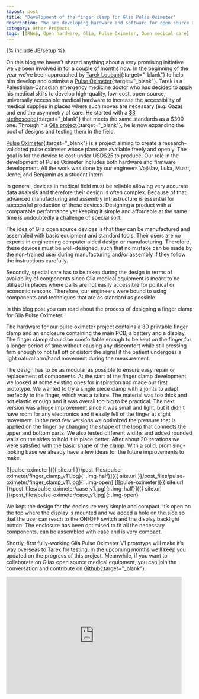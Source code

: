 ```yaml
---
layout: post
title: "Development of the finger clamp for Glia Pulse Oximeter"
description: "We are developing hardware and software for open source Glia Pulse Oximeter, project run by Tarek Loubani."
category: Other Projects
tags: [IRNAS, Open hardware, Glia, Pulse Oximeter, Open medical care]
---
```

{% include JB/setup %}

On this blog we haven’t shared anything about a very promising initiative we’ve been involved in for a couple of months now. In the beginning of the year we’ve been approached by [Tarek Loubani](https://twitter.com/trklou?lang=en){:target="_blank"} to help him develop and optimise a [Pulse Oximeter](https://github.com/GliaX/pulseox){:target="_blank"}.  Tarek is a Palestinian-Canadian emergency medicine doctor who has decided to apply his medical skills to develop high-quality, low-cost, open-source, universally accessible medical hardware to increase the accessibility of medical supplies in places where such moves are necessary (e.g. Gaza) and end the asymmetry of care. He started with a [$3 stethoscope](http://www.independent.co.uk/news/world/middle-east/gaza-doctor-tarek-loubani-creates-3d-printed-stethoscopes-to-alleviate-medical-supply-shortages-10495512.html){:target="_blank"} that meets the same standards as a $300 one. Through his [Glia project](https://github.com/GliaX){:target="_blank"}, he is now expanding the pool of designs and testing them in the field.

[Pulse Oximeter](https://github.com/GliaX/pulseox){:target="_blank"} is a project aiming to create a research-validated pulse oximeter whose plans are available freely and openly. The goal is for the device to cost under USD$25 to produce. Our role in the development of Pulse Oximeter includes both hardware and firmware development. All the work was done by our engineers Vojislav, Luka, Musti, Jernej and Benjamin as a student intern. 

In general, devices in medical field must be reliable allowing very accurate data analysis and therefore their design is often complex. Because of that, advanced manufacturing and assembly infrastructure is essential for successful production of these devices. Designing a product with a comparable performance yet keeping it simple and affordable at the same time is undoubtedly a challenge of special sort.

The idea of Glia open source devices is that they can be manufactured and assembled with basic equipment and standard tools. Their users are no experts in engineering computer aided design or manufacturing. Therefore, these devices must be well-designed, such that no mistake can be made by the non-trained user during manufacturing and/or assembly if they follow the instructions carefully.

Secondly, special care has to be taken during the design in terms of availability of components since Glia medical equipment is meant to be utilized in places where parts are not easily accessible for political or economic reasons. Therefore, our engineers were bound to using components and techniques that are as standard as possible.

In this blog post you can read about the process of designing a finger clamp for Glia Pulse Oximeter.

The hardware for our pulse oximeter project contains a 3D printable finger clamp and an enclosure containing the main PCB, a battery and a display. The finger clamp should be comfortable enough to be kept on the finger for a longer period of time without causing any discomfort while still pressing firm enough to not fall off or distort the signal if the patient undergoes a light natural arm/hand movement during the measurement.

The design has to be as modular as possible to ensure easy repair or replacement of components. At the start of the finger clamp development we looked at some existing ones for inspiration and made our first prototype. We wanted to try a single piece clamp with 2 joints to adapt perfectly to the finger, which was a failure. The material was too thick and not elastic enough and it was overall too big to be practical. The next version was a huge improvement since it was small and light, but it didn't have room for any electronics and it easily fell of the finger at slight movement. In the next few versions we optimized the pressure that is applied on the finger by changing the shape of the loop that connects the upper and bottom parts. We also tested different widths and added rounded walls on the sides to hold it in place better. After about 20 iterations we were satisfied with the basic shape of the clamp. With a solid, promising-looking base we already have a few ideas for the future improvements to make.

[![pulse-oximeter]({{ site.url }}/post_files/pulse-oximeter/finger_clamp_v11.jpg){: .img-half}]({{ site.url }}/post_files/pulse-oximeter/finger_clamp_v11.jpg){: .img-open}
[![pulse-oximeter]({{ site.url }}/post_files/pulse-oximeter/case_v1.jpg){: .img-half}]({{ site.url }}/post_files/pulse-oximeter/case_v1.jpg){: .img-open}

We kept the design for the enclosure very simple and compact. It’s open on the top where the display is mounted and we added a hole on the side so that the user can reach to the ON/OFF switch and the display backlight button. The enclosure has been optimised to fit all the necessary components, can be assembled with ease and is very compact.

Shortly, first fully-working Glia Pulse Oximeter V1 prototype will make it’s way overseas to Tarek for testing. In the upcoming months we’ll keep you updated on the progress of this project. Meanwhile, if you want to collaborate on Gliax open source medical equipment, you can join the conversation and contribute on [Github](https://github.com/GliaX/pulseox){:target="_blank"}.

<iframe width="94%" height="315" src="https://www.youtube.com/embed/9c5PuEUazFI?rel=0&amp;showinfo=0" frameborder="0" allowfullscreen></iframe>
